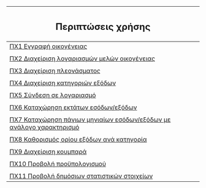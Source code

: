 | <h2> Περιπτώσεις χρήσης </h2> |
| --- |
| [ΠΧ1 Εγγραφή οικογένειας](/docs/markdown/uc1-family-registration.md)  |
| |
| [ΠΧ2 Διαχείριση λογαριασμών μελών οικογένειας](/docs/markdown/uc2-account-management) |
| |
| [ΠΧ3 Διαχείριση πλεονάσματος](/docs/markdown/uc3-surplus-management) |
| |
| [ΠΧ4 Διαχείριση κατηγοριών εξόδων](/docs/markdown/) |
| |
| [ΠΧ5 Σύνδεση σε λογαριασμό](/docs/markdown/uc5-login-to-account.md) |
| |
| [ΠΧ6 Καταχώρηση εκτάτων εσόδων/εξόδων](/docs/markdown/uc6-non-recurring-income-expenses.md) |
| |
| [ΠΧ7 Καταχώρηση πάγιων μηνιαίων εσόδων/εξόδων με ανάλογο χαρακτηρισμό](/docs/markdown/) |
| |
| [ΠΧ8 Καθορισμός ορίου εξόδων ανά κατηγορία](/docs/markdown/) |
| |
| [ΠΧ9 Διαχείριση κουμπαρά](/docs/markdown/uc9-moneybox-management.md) |
| |
| [ΠΧ10 Προβολή προϋπολογισμού](/docs/markdown/uc10-show-family-budget.md) |
| |
| [ΠΧ11 Προβολή δημόσιων στατιστικών στοιχείων](/docs/markdown/uc11-show-public-statistics.md) |